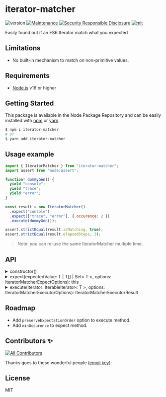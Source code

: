 # iterator-matcher
![version](https://img.shields.io/badge/dynamic/json.svg?url=https://raw.githubusercontent.com/fraxken/IteratorMatcher/master/package.json&query=$.version&label=Version)
[![Maintenance](https://img.shields.io/badge/Maintained%3F-yes-green.svg)](https://github.com/fraxken/IteratorMatcher/commit-activity)
[![Security Responsible Disclosure](https://img.shields.io/badge/Security-Responsible%20Disclosure-yellow.svg)](https://github.com/nodejs/security-wg/blob/master/processes/responsible_disclosure_template.md
)
[![mit](https://img.shields.io/github/license/Naereen/StrapDown.js.svg)](https://github.com/fraxken/IteratorMatcher/blob/master/LICENSE)

Easily found out if an ES6 Iterator match what you expected

## Limitations
- No built-in mechanism to match on non-primitive values.


## Requirements
- [Node.js](https://nodejs.org/en/) v16 or higher

## Getting Started

This package is available in the Node Package Repository and can be easily installed with [npm](https://docs.npmjs.com/getting-started/what-is-npm) or [yarn](https://yarnpkg.com).

```bash
$ npm i iterator-matcher
# or
$ yarn add iterator-matcher
```

## Usage example
```js
import { IteratorMatcher } from "iterator-matcher";
import assert from "node:assert";

function* dummyGen() {
  yield "console";
  yield "trace";
  yield "error";
}

const result = new IteratorMatcher()
  .expect("console")
  .expect(["trace", "error"], { occurence: 2 })
  .execute(dummyGen());

assert.strictEqual(result.isMatching, true);
assert.strictEqual(result.elapsedSteps, 3);
```

> Note: you can re-use the same IteratorMatcher multiple time.

## API

<details><summary>constructor()</summary>

No options are required.
</details>

<details><summary>expect(expectedValue: T | T[] | Set< T >, options: IteratorMatcherExpectOptions): this</summary>

The options payload is described by the following TypeScript interface:
```ts
export interface IteratorMatcherExpectOptions {
  /**
   * When a value is not mandatory the Executor continue his job/execution.
   *
   * @default true
   */
  mandatory?: boolean;
  /**
   * Number of occurences of the expected value
   *
   * @default 1
   */
  occurence?: number;
}
```

In usage the expectedValue can be an Array or a ES6 Set.
```js
new IteratorMatcher()
  .expect("primitive", { mandatory: false })
  .expect([1, 2, 3])
  .expect(new Set(["oh", "hey", "oh"]), { occurence: 2 });
```
</details>

<details><summary>execute(iterator: IterableIterator< T >, options: IteratorMatcherExecutorOptions): IteratorMatcherExecutorResult</summary>

The options payload is described by the following TypeScript interface:
```ts
export interface IteratorMatcherExecutorOptions {
  /**
   * Stop the executor on the first matching value.
   *
   * @default false
   */
  stopOnFirstMatch?: boolean;

  /**
   * When enabled it return isMatching: true if no value has been matched (like an empty Iterator for example).
   *
   * @default true
   */
  allowNoMatchingValues?: boolean;
}
```

The response is described by the following TypeScript type:
```ts
export type IteratorMatcherExecutorResult = {
  isMatching: boolean;
  elapsedSteps: number;
}
```
</details>

## Roadmap

- Add `preserveExpectationOrder` option to execute method.
- Add `minOccurence` to expect method.

## Contributors ✨

<!-- ALL-CONTRIBUTORS-BADGE:START - Do not remove or modify this section -->
[![All Contributors](https://img.shields.io/badge/all_contributors-1-orange.svg?style=flat-square)](#contributors-)
<!-- ALL-CONTRIBUTORS-BADGE:END -->

Thanks goes to these wonderful people ([emoji key](https://allcontributors.org/docs/en/emoji-key)):

<!-- ALL-CONTRIBUTORS-LIST:START - Do not remove or modify this section -->
<!-- prettier-ignore-start -->
<!-- markdownlint-disable -->

<!-- markdownlint-restore -->
<!-- prettier-ignore-end -->

<!-- ALL-CONTRIBUTORS-LIST:END -->

## License
MIT
